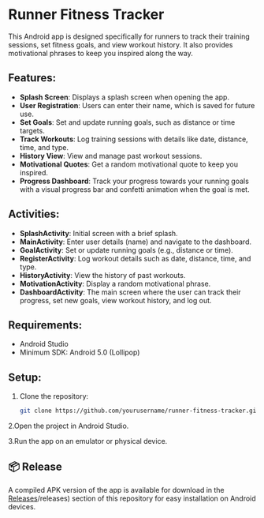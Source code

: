# Runner Fitness Tracker

This Android app is designed specifically for runners to track their training sessions, set fitness goals, and view workout history. It also provides motivational phrases to keep you inspired along the way.

## Features:
- **Splash Screen**: Displays a splash screen when opening the app.
- **User Registration**: Users can enter their name, which is saved for future use.
- **Set Goals**: Set and update running goals, such as distance or time targets.
- **Track Workouts**: Log training sessions with details like date, distance, time, and type.
- **History View**: View and manage past workout sessions.
- **Motivational Quotes**: Get a random motivational quote to keep you inspired.
- **Progress Dashboard**: Track your progress towards your running goals with a visual progress bar and confetti animation when the goal is met.

## Activities:
- **SplashActivity**: Initial screen with a brief splash.
- **MainActivity**: Enter user details (name) and navigate to the dashboard.
- **GoalActivity**: Set or update running goals (e.g., distance or time).
- **RegisterActivity**: Log workout details such as date, distance, time, and type.
- **HistoryActivity**: View the history of past workouts.
- **MotivationActivity**: Display a random motivational phrase.
- **DashboardActivity**: The main screen where the user can track their progress, set new goals, view workout history, and log out.

## Requirements:
- Android Studio
- Minimum SDK: Android 5.0 (Lollipop)

## Setup:


1. Clone the repository:
   ```bash
   git clone https://github.com/yourusername/runner-fitness-tracker.git
   
2.Open the project in Android Studio.

3.Run the app on an emulator or physical device.



## 📦 Release

A compiled APK version of the app is available for download in the [Releases](https://github.com/kelvinhe04/Runner-App-SoftVII-Parcial-2)/releases) section of this repository for easy installation on Android devices.

